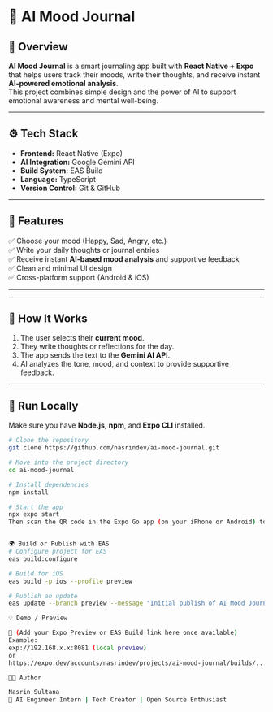 # 🧠 AI Mood Journal

## 🌈 Overview
**AI Mood Journal** is a smart journaling app built with **React Native + Expo** that helps users track their moods, write their thoughts, and receive instant **AI-powered emotional analysis**.  
This project combines simple design and the power of AI to support emotional awareness and mental well-being.

---

## ⚙️ Tech Stack
- **Frontend:** React Native (Expo)
- **AI Integration:** Google Gemini API
- **Build System:** EAS Build
- **Language:** TypeScript
- **Version Control:** Git & GitHub

---

## 🚀 Features
✅ Choose your mood (Happy, Sad, Angry, etc.)  
✅ Write your daily thoughts or journal entries  
✅ Receive instant **AI-based mood analysis** and supportive feedback  
✅ Clean and minimal UI design  
✅ Cross-platform support (Android & iOS)

---


---

## 🧠 How It Works
1. The user selects their **current mood**.  
2. They write thoughts or reflections for the day.  
3. The app sends the text to the **Gemini AI API**.  
4. AI analyzes the tone, mood, and context to provide supportive feedback.

---

## 📱 Run Locally

Make sure you have **Node.js**, **npm**, and **Expo CLI** installed.

```bash
# Clone the repository
git clone https://github.com/nasrindev/ai-mood-journal.git

# Move into the project directory
cd ai-mood-journal

# Install dependencies
npm install

# Start the app
npx expo start
Then scan the QR code in the Expo Go app (on your iPhone or Android) to preview it.


🌍 Build or Publish with EAS
# Configure project for EAS
eas build:configure

# Build for iOS
eas build -p ios --profile preview

# Publish an update
eas update --branch preview --message "Initial publish of AI Mood Journal"

💡 Demo / Preview

🔗 (Add your Expo Preview or EAS Build link here once available)
Example:
exp://192.168.x.x:8081 (local preview)
or
https://expo.dev/accounts/nasrindev/projects/ai-mood-journal/builds/...

👩‍💻 Author

Nasrin Sultana
💼 AI Engineer Intern | Tech Creator | Open Source Enthusiast
